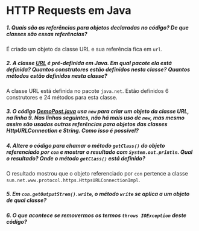 # HTTP Requests em Java

##### 1. Quais são as referências para objetos declaradas no código? De que classes são essas referências?
É criado um objeto da classe URL e sua referência fica em `url`.  

##### 2. A classe [URL](https://docs.oracle.com/javase/8/docs/api/java/net/URL.html) é pré-definida em Java. Em qual pacote ela está definida? Quantos construtores estão definidos nesta classe? Quantos métodos estão definidos nesta classe?
A classe URL está definida no pacote `java.net`. Estão definidos 6 construtores e 24 métodos para esta classe.

##### 3. O código [DemoPost.java](src/DemoPost.java) usa `new` para criar um objeto da classe URL, na linha 9. Nas linhas seguintes, não há mais uso de `new`, mas mesmo assim são usadas outras referências para objetos das classes HttpURLConnection e String. Como isso é possível?

##### 4. Altere o código para chamar o método `getClass()` do objeto referenciado por `con` e mostrar o resultado com `System.out.println`. Qual o resultado? Onde o método `getClass()` está definido?
O resultado mostrou que o objeto referenciado por `con` pertence a classe `sun.net.www.protocol.https.HttpsURLConnectionImpl`.

##### 5. Em `con.getOutputStrem().write`, o método `write` se aplica a um objeto de qual classe?

##### 6. O que acontece se removermos os termos `throws IOException` deste código?